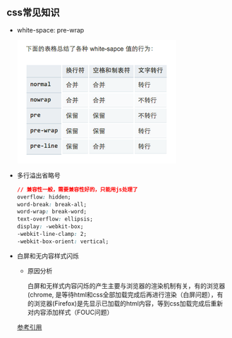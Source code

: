 ## css常见知识

* white-space: pre-wrap

  ![pre-wrap](./images/wrap.png)

* 多行溢出省略号

  ```css
  // 兼容性一般，需要兼容性好的，只能用js处理了
  overflow: hidden;
  word-break: break-all;
  word-wrap: break-word;
  text-overflow: ellipsis;
  display: -webkit-box;
  -webkit-line-clamp: 2;
  -webkit-box-orient: vertical;
  ```

* 白屏和无内容样式闪烁

  - 原因分析

    白屏和无样式内容闪烁的产生主要与浏览器的渲染机制有关，有的浏览器(chrome, 是等待html和css全部加载完成后再进行渲染（白屏问题），有的浏览器(Firefox)是先显示已加载的html内容，等到css加载完成后重新对内容添加样式（FOUC问题）


 

  [参考引用](https://www.jianshu.com/p/db82a546267a)